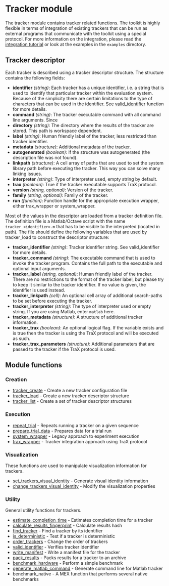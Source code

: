 Tracker module
==============

The tracker module contains tracker related functions. The toolkit is highly flexible in 
terms of integration of existing trackers that can be run as external programs 
that communicate with the toolkit using a special protocol. For more information
on the integration, please read the [integration tutorial](integration.md) or look
at the examples in the `examples` directory.

Tracker descriptor
------------------

Each tracker is described using a tracker descriptor structure. The
structure contains the following fields:

-   **identifier** *(string)*: Each tracker has a unique identifier, 
       i.e. a string that is used to identify that particular tracker 
       within the evaluation system. Because of the simplicity there 
       are certain limitations to the type of characters that can be used in the identifier.
       See [valid_identifier](valid_identifier.m) function for more details.
-   **command** *(string)*: The tracker executable command with all
    command line arguments. Since
-   **directory** *(string)*: The directory where the results of the
    tracker are stored. This path is workspace dependent.
-   **label** *(string)*: Human friendly label of the tracker, less
    restricted than tracker identifier.
-   **metadata** *(structure)*: Additional metadata of the tracker.
-   **autogenerated** *(boolean)*: If the structure was autogenerated
    (the description file was not found).
-   **linkpath** *(structure)*: A cell array of paths that are used to
    set the system library path before executing the tracker. This way
    you can solve many linking issues.
-   **interpreter** *(string)*: Type of interpreter used, empty string
    by default.
-   **trax** *(boolean)*: True if the tracker executable supports TraX
    protocol.
-   **version** *(string, optional)*: Version of the tracker.
-   **family** *(string, optional)*: Family of the tracker.
-   **run** *(function)*: Function handle for the appropriate execution
    wrapper, either trax_wrapper or system_wrapper.

Most of the values in the descriptor are loaded from a tracker
definition file. The definition file is a Matlab/Octave script with the
name `tracker_<identifier>.m` that has to be visible to the interpreted
(located in path). The file should define the following variables that
are used by tracker_load to construct the descriptor structure:

-   **tracker_identifier** *(string)*: Tracker identifier string. See
    valid_identifier for more details.
-   **tracker_command** *(string)*: The executable command that is used to invoke the tracker program. Contains the full path to the executable and optional input arguments.
-   **tracker_label** *(string, optional)*: Human friendly label of the
    tracker. There are no restrictions to the format of the tracker label, but please try to keep it similar to the tracker identifier. If no value is given, the identifier is used instead.
-   **tracker_linkpath** *(cell)*: An optional cell array of additional search-paths to be set before executing the tracker.
-   **tracker_interpreter** *(string)*: The type of interpreter used or empty string. If you are using Matlab, enter `matlab` here.
-   **tracker_metadata** *(structure)*: A structure of additional tracker information.
-   **tracker_trax** *(boolean)*: An optional logical flag. If the variable exists and is true then the tracker is using the TraX protocol and will be executed as such.
-   **tracker_trax_parameters** *(structure)*: Additional parameters that are passed to the tracker if the TraX protocol is used.

Module functions
----------------

### Creation

-   [tracker_create](tracker_create.m) - Create a new tracker configuration file
-   [tracker_load](tracker_load.m) - Create a new tracker descriptor structure
-   [tracker_list](tracker_list.m) - Create a set of tracker descriptor structures

### Execution

-   [repeat_trial](repeat_trial.m) - Repeats running a tracker on a given sequence
-   [prepare_trial_data](prepare_trial_data.m) - Prepares data for a trial run
-   [system_wrapper](system_wrapper.m) - Legacy approach to experiment execution
-   [trax_wrapper](trax_wrapper.m) - Tracker integration approach using TraX protocol

### Visualization

These functions are used to manipulate visualization information for trackers.

-   [set_trackers_visual_identity](set_trackers_visual_identity.m) - Generate visual identity information
-   [change_trackers_visual_identity](change_trackers_visual_identity.m) - Modify the visualization properties

### Utility

General utility functions for trackers.

-   [estimate_completion_time](estimate_completion_time.m) - Estimates completion time for a tracker
-   [calculate_results_fingerprint](calculate_results_fingerprint.m) - Calculate results hash
-   [find_tracker](find_tracker.m) - Find a tracker by its identifier
-   [is_deterministic](is_deterministic.m) - Test if a tracker is deterministic
-   [order_trackers](order_trackers.m) - Change the order of trackers
-   [valid_identifier](valid_identifier.m) - Verifies tracker identifier
-   [write_manifest](write_manifest.m) - Write a manifest file for the tracker
-   [pack_results](pack_results.m) - Packs results for a tracker to an archive
-   [benchmark_hardware](benchmark_hardware.m) - Perform a simple benchmark
-   [generate_matlab_command](generate_matlab_command.m) - Generate command line for Matlab tracker
-   benchmark_native - A MEX function that performs several native benchmarks

